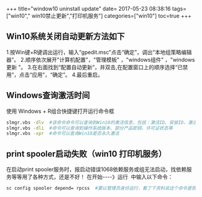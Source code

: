+++
title="window10 uninstall update"
date= 2017-05-23 08:38:16
tags=["win10"," win10禁止更新","打印机服务"]
categories=["win10"]
toc=true
+++
## Win10系统关闭自动更新方法如下
1.按Win键+R键调出运行，输入“gpedit.msc”点击“确定”，调出“本地组策略编辑器”。
2.顺序依次展开"计算机配置"，"管理模板" ，"windows组件" ，"windows更新 "。
3.在右面找到“配置自动更新”，并双击,在配置窗口上的顺序选择“已禁用”，点击“应用”，“确定”。
4.最后重启。
## Windows查询激活时间
使用 Windows + R组合快捷键打开运行命令框
```bash
slmgr.vbs -dlv  #该命令命令可以查询到Win10的激活信息，包括：激活ID、安装ID、激活截止日期等信息     
slmgr.vbs -dli  #命令可以查询到操作系统版本、部分产品密钥、许可证状态等
slmgr.vbs -xpr  #命令可以查询Win10是否永久激活
```
## print spooler启动失败（win10 打印机服务）
在启动print spooler服务时，报启动错误1068依赖服务或组无法启动，找依赖服务等等用了各种方式，还是不好！
在开始----》运行  中输入以下命令：
``` bash
sc config spooler depend= rpcss  #要以管理员身份运行，看了下资料说这个命令是恢复系统默认的依赖关系
```